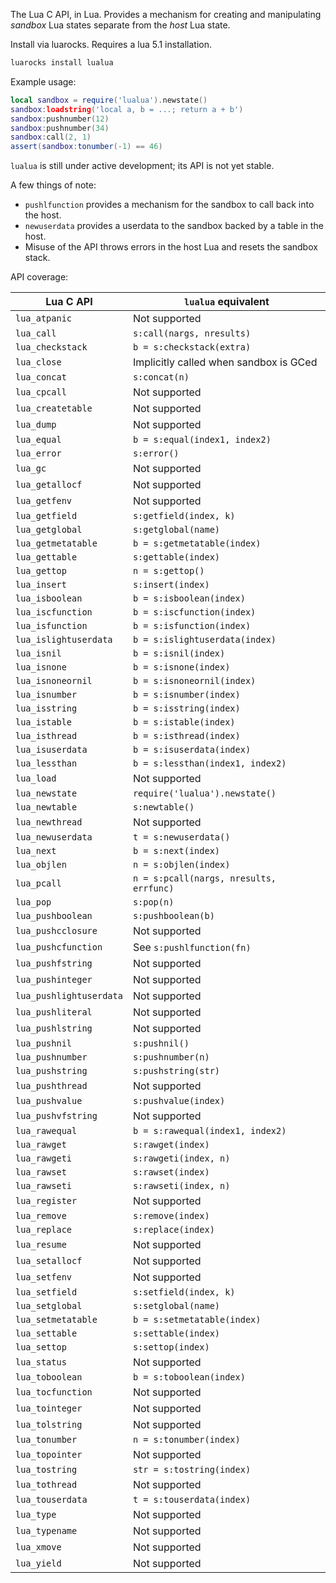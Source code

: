 The Lua C API, in Lua. Provides a mechanism for creating and manipulating
_sandbox_ Lua states separate from the _host_ Lua state.

Install via luarocks. Requires a lua 5.1 installation.

```sh
luarocks install lualua
```

Example usage:

```lua
local sandbox = require('lualua').newstate()
sandbox:loadstring('local a, b = ...; return a + b')
sandbox:pushnumber(12)
sandbox:pushnumber(34)
sandbox:call(2, 1)
assert(sandbox:tonumber(-1) == 46)
```

`lualua` is still under active development; its API is not yet stable.

A few things of note:

* `pushlfunction` provides a mechanism for the sandbox to call back into the host.
* `newuserdata` provides a userdata to the sandbox backed by a table in the host.
* Misuse of the API throws errors in the host Lua and resets the sandbox stack.

API coverage:

| Lua C API | `lualua` equivalent |
| --- | --- |
| `lua_atpanic` | Not supported |
| `lua_call` | `s:call(nargs, nresults)` |
| `lua_checkstack` | `b = s:checkstack(extra)` |
| `lua_close` | Implicitly called when sandbox is GCed |
| `lua_concat` | `s:concat(n)` |
| `lua_cpcall` | Not supported |
| `lua_createtable` | Not supported |
| `lua_dump` | Not supported |
| `lua_equal` | `b = s:equal(index1, index2)` |
| `lua_error` | `s:error()` |
| `lua_gc` | Not supported |
| `lua_getallocf` | Not supported |
| `lua_getfenv` | Not supported |
| `lua_getfield` | `s:getfield(index, k)` |
| `lua_getglobal` | `s:getglobal(name)` |
| `lua_getmetatable` | `b = s:getmetatable(index)` |
| `lua_gettable` | `s:gettable(index)` |
| `lua_gettop` | `n = s:gettop()` |
| `lua_insert` | `s:insert(index)` |
| `lua_isboolean` | `b = s:isboolean(index)` |
| `lua_iscfunction` | `b = s:iscfunction(index)` |
| `lua_isfunction` | `b = s:isfunction(index)` |
| `lua_islightuserdata` | `b = s:islightuserdata(index)` |
| `lua_isnil` | `b = s:isnil(index)` |
| `lua_isnone` | `b = s:isnone(index)` |
| `lua_isnoneornil` | `b = s:isnoneornil(index)` |
| `lua_isnumber` | `b = s:isnumber(index)` |
| `lua_isstring` | `b = s:isstring(index)` |
| `lua_istable` | `b = s:istable(index)` |
| `lua_isthread` | `b = s:isthread(index)` |
| `lua_isuserdata` | `b = s:isuserdata(index)` |
| `lua_lessthan` | `b = s:lessthan(index1, index2)` |
| `lua_load` | Not supported |
| `lua_newstate` | `require('lualua').newstate()` |
| `lua_newtable` | `s:newtable()` |
| `lua_newthread` | Not supported |
| `lua_newuserdata` | `t = s:newuserdata()` |
| `lua_next` | `b = s:next(index)` |
| `lua_objlen` | `n = s:objlen(index)` |
| `lua_pcall` | `n = s:pcall(nargs, nresults, errfunc)` |
| `lua_pop` | `s:pop(n)` |
| `lua_pushboolean` | `s:pushboolean(b)` |
| `lua_pushcclosure` | Not supported |
| `lua_pushcfunction` | See `s:pushlfunction(fn)` |
| `lua_pushfstring` | Not supported |
| `lua_pushinteger` | Not supported |
| `lua_pushlightuserdata` | Not supported |
| `lua_pushliteral` | Not supported |
| `lua_pushlstring` | Not supported |
| `lua_pushnil` | `s:pushnil()` |
| `lua_pushnumber` | `s:pushnumber(n)` |
| `lua_pushstring` | `s:pushstring(str)` |
| `lua_pushthread` | Not supported |
| `lua_pushvalue` | `s:pushvalue(index)` |
| `lua_pushvfstring` | Not supported |
| `lua_rawequal` | `b = s:rawequal(index1, index2)` |
| `lua_rawget` | `s:rawget(index)` |
| `lua_rawgeti` | `s:rawgeti(index, n)` |
| `lua_rawset` | `s:rawset(index)` |
| `lua_rawseti` | `s:rawseti(index, n)` |
| `lua_register` | Not supported |
| `lua_remove` | `s:remove(index)` |
| `lua_replace` | `s:replace(index)` |
| `lua_resume` | Not supported |
| `lua_setallocf` | Not supported |
| `lua_setfenv` | Not supported |
| `lua_setfield` | `s:setfield(index, k)` |
| `lua_setglobal` | `s:setglobal(name)` |
| `lua_setmetatable` | `b = s:setmetatable(index)` |
| `lua_settable` | `s:settable(index)` |
| `lua_settop` | `s:settop(index)` |
| `lua_status` | Not supported |
| `lua_toboolean` | `b = s:toboolean(index)` |
| `lua_tocfunction` | Not supported |
| `lua_tointeger` | Not supported |
| `lua_tolstring` | Not supported |
| `lua_tonumber` | `n = s:tonumber(index)` |
| `lua_topointer` | Not supported |
| `lua_tostring` | `str = s:tostring(index)` |
| `lua_tothread` | Not supported |
| `lua_touserdata` | `t = s:touserdata(index)` |
| `lua_type` | Not supported |
| `lua_typename` | Not supported |
| `lua_xmove` | Not supported |
| `lua_yield` | Not supported |
